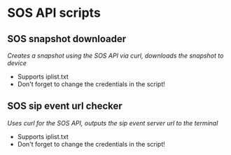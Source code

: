 # SOS API scripts

## SOS snapshot downloader
*Creates a snapshot using the SOS API via curl, downloads the snapshot to device*

- Supports iplist.txt
- Don't forget to change the credentials in the script!

## SOS sip event url checker
*Uses curl for the SOS API, outputs the sip event server url to the terminal*

- Supports iplist.txt
- Don't forget to change the credentials in the script!